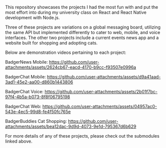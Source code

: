This repository showcases the projects I had the most fun with and put the most effort into during my university class on React and React Native development with Node.js.

Three of these projects are variations on a global messaging board, utilizing the same API but implemented differently to cater to web, mobile, and voice interfaces. The other two projects include a current events news app and a website built for shopping and adopting cats.

Below are demonstration videos pertaining to each project:

BadgerNews Mobile:
https://github.com/user-attachments/assets/2624cb67-eacd-4170-b9cc-f93507e0996a

BadgerChat Mobile:
https://github.com/user-attachments/assets/d9a41aad-3ad1-45e2-aa00-d860b1443806

BadgerChat Voice:
https://github.com/user-attachments/assets/2b01f7bc-97f4-4b5a-b073-8f8f06795198

BadgerChat Web:
https://github.com/user-attachments/assets/04957ac0-543e-4ec5-99d8-fe4f50fc765e

BadgerBuddies Cat Shopping:
https://github.com/user-attachments/assets/bea12dac-9d9d-4073-9e1d-795367d6b629

For more details of any of these projects, please check out the submodules linked above.
